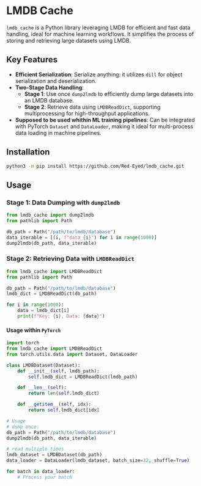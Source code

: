 # LMDB Cache

`lmdb_cache` is a Python library leveraging LMDB for efficient and fast data handling, ideal for machine learning workflows. It simplifies the process of storing and retrieving large datasets using LMDB.

## Key Features

- **Efficient Serialization**: Serialize anything: it utilizes `dill` for object serialization and deserialization.
- **Two-Stage Data Handling**:
  - **Stage 1**: Use once `dump2lmdb` to efficiently dump large datasets into an LMDB database.
  - **Stage 2**: Retrieve data using `LMDBReadDict`, supporting multiprocessing for high-throughput applications.
- **Supposed to be used whithin ML training pipelines**: Can be integrated with PyTorch `Dataset` and `DataLoader`, making it ideal for multi-process data loading in machine pipelines.

## Installation

```bash
python3 -m pip install https://github.com/Red-Eyed/lmdb_cache.git
```

## Usage

### Stage 1: Data Dumping with `dump2lmdb`

```python
from lmdb_cache import dump2lmdb
from pathlib import Path

db_path = Path("/path/to/lmdb/database")
data_iterable = [(i, f"data_{i}") for i in range(1000)]
dump2lmdb(db_path, data_iterable)
```

### Stage 2: Retrieving Data with `LMDBReadDict`

```python
from lmdb_cache import LMDBReadDict
from pathlib import Path

db_path = Path("/path/to/lmdb/database")
lmdb_dict = LMDBReadDict(db_path)

for i in range(1000):
    data = lmdb_dict[i]
    print(f"Key: {i}, Data: {data}")
```

#### Usage within `PyTorch`
```python
import torch
from lmdb_cache import LMDBReadDict
from torch.utils.data import Dataset, DataLoader

class LMDBDataset(Dataset):
    def __init__(self, lmdb_path):
        self.lmdb_dict = LMDBReadDict(lmdb_path)

    def __len__(self):
        return len(self.lmdb_dict)

    def __getitem__(self, idx):
        return self.lmdb_dict[idx]

# Usage
# dump once
db_path = Path("/path/to/lmdb/database")
dump2lmdb(db_path, data_iterable)

# read multiple times
lmdb_dataset = LMDBDataset(db_path)
data_loader = DataLoader(lmdb_dataset, batch_size=32, shuffle=True)

for batch in data_loader:
    # Process your batch
```
